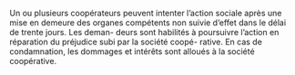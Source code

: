 Un ou plusieurs coopérateurs peuvent intenter l’action sociale après une mise en demeure des organes compétents non suivie d’effet dans le délai de trente jours. Les deman- deurs sont habilités à poursuivre l’action en réparation du préjudice subi par la société coopé- rative. En cas de condamnation, les dommages et intérêts sont alloués à la société coopérative.